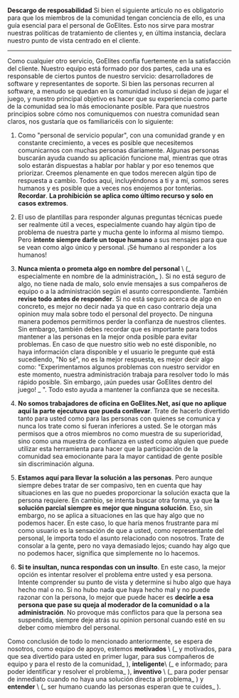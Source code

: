 **Descargo de resposabilidad** Si bien el siguiente artículo no es obligatorio para que los miembros de la comunidad tengan conciencia de ello, es una guía esencial para el personal de GoElites. Esto nos sirve para mostrar nuestras políticas de tratamiento de clientes y, en última instancia, declara nuestro punto de vista centrado en el cliente.

---

Como cualquier otro servicio, GoElites confía fuertemente en la satisfacción del cliente. Nuestro equipo está formado por dos partes, cada una es responsable de ciertos puntos de nuestro servicio: desarrolladores de software y representantes de soporte. Si bien las personas recurren al software, a menudo se quedan en la comunidad incluso si dejan de jugar el juego, y nuestro principal objetivo es hacer que su experiencia como parte de la comunidad sea lo más emocionante posible. Para que nuestros principios sobre cómo nos comuniquemos con nuestra comunidad sean claros, nos gustaría que os familiaricéis con lo siguiente:

1. Como "personal de servicio popular", con una comunidad grande y en constante crecimiento, a veces es posible que necesitemos comunicarnos con muchas personas diariamente. Algunas personas buscarán ayuda cuando su aplicación funcione mal, mientras que otras solo estarán dispuestas a hablar por hablar y por eso tenemos que priorizar. Creemos plenamente en que todos merecen algún tipo de respuesta a cambio. Todos aquí, incluyéndonos a ti y a mí, somos seres humanos y es posible que a veces nos enojemos por tonterias. **Recordar**. **La prohibición se aplica como último recurso y solo en casos extremos**.

2. El uso de plantillas para responder algunas preguntas técnicas puede ser realmente útil a veces, especialmente cuando hay algún tipo de problema de nuestra parte y mucha gente lo informa al mismo tiempo. Pero **intente siempre darle un toque humano** a sus mensajes para que se vean como algo único y personal. ¡Sé humano al responder a los humanos!

3. **Nunca mienta o prometa algo en nombre del personal** \ (_ especialmente en nombre de la administración_ \). Si no está seguro de algo, no tiene nada de malo, solo envíe mensajes a sus compañeros de equipo o a la administración según el asunto correspondiente. También **revise todo antes de responder**. Si no está seguro acerca de algo en concreto, es mejor no decir nada ya que en caso contrario deja una opinion muy mala sobre todo el personal del proyecto. De ninguna manera podemos permitirnos perder la confianza de nuestros clientes. Sin embargo, también debes recordar que es importante para todos mantener a las personas en la mejor onda posible para evitar problemas. En caso de que nuestro sitio web no esté disponible, no haya información clara disponible y el usuario le pregunte qué está sucediendo, "No sé", no es la mejor respuesta, es mejor decir algo como: "Experimentamos algunos problemas con nuestro servidor en este momento, nuestra administración trabaja para resolver todo lo más rápido posible. Sin embargo, ¡aún puedes usar GoElites dentro del juego! _ ". Todo esto ayuda a mantener la confianza que se necesita.

4. **No somos trabajadores de oficina en GoElites.Net, así que no aplique aquí la parte ejecutuva que pueda conllevar**. Trate de hacerlo divertido tanto para usted como para las personas con quienes se comunica y nunca los trate como si fueran inferiores a usted. Se le otorgan más permisos que a otros miembros no como muestra de su superioridad, sino como una muestra de confianza en usted como alguien que puede utilizar esta herramienta para hacer que la participación de la comunidad sea emocionante para la mayor cantidad de gente posible sin discriminación alguna.

5. **Estamos aquí para llevar la solución a las personas**. Pero aunque siempre debes tratar de ser compasivo, ten en cuenta que hay situaciones en las que no puedes proporcionar la solución exacta que la persona requiere. En cambio, se intenta buscar otra forma, ya que **la solución parcial siempre es mejor que ninguna solución**. Eso, sin embargo, no se aplica a situaciones en las que hay algo que no podemos hacer. En este caso, lo que haría menos frustrante para mí como usuario es la sensación de que a usted, como representante del personal, le importa todo el asunto relacionado con nosotros. Trate de consolar a la gente, pero no vaya demasiado lejos; cuando hay algo que no podemos hacer, significa que simplemente no lo hacemos.

6. **Si te insultan, nunca respondas con un insulto**. En este caso, la mejor opción es intentar resolver el problema entre usted y esa persona. Intente comprender su punto de vista y determine si hubo algo que haya hecho mal o no. Si no hubo nada que haya hecho mal y no puede razonar con la persona, lo mejor que puede hacer es **decirle a esa persona que pase su queja al moderador de la comunidad o a la administración**. No provoque más conflictos para que la persona sea suspendida, siempre deje atrás su opinion personal cuando esté en su deber como miembro del personal.

Como conclusión de todo lo mencionado anteriormente, se espera de nosotros, como equipo de apoyo, estemos **motivados** \ (_ y motivados, para que sea divertido para usted en primer lugar, para sus compañeros de equipo y para el resto de la comunidad_ \), **inteligente**\ (_ e informado; para poder identificar y resolver el problema_ \), **inventivo** \ (_ para poder pensar de inmediato cuando no haya una solución directa al problema_ \) y **entender** \ (_ ser humano cuando las personas esperan que te cuides_ \).

